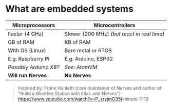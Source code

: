# What are embedded systems

| Microprocessors           | Microcontrollers    |
|---------------------------|---------------------|
| Faster (4 GHz)            | Slower (200 MHz) _(but react in real time)_ <!-- .element class="text-lg"-->|
| GB of RAM                 | KB of RAM           |
| With OS (Linux)           | Bare metal or RTOS  |
| E.g. Raspberry PI         | E.g. Arduino, ESP32 |
|   _Possibly Arduino X8?_  | _See: AtomVM_       |
| **Will run Nerves**       | **No Nerves**       |

> Inspired by: Frank Hunleth (core maintainer of Nerves 
and author of "Build a Weather Station with Elixir and Nerves") <!-- .element class="text-lg" --> \
> https://www.youtube.com/watch?v=P_xryjmG35I minute 11:19